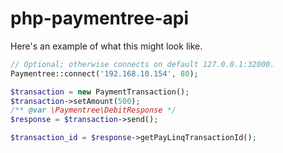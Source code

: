 # php-paymentree-api

Here's an example of what this might look like.

```php
// Optional; otherwise connects on default 127.0.0.1:32000.
Paymentree::connect('192.168.10.154', 80);

$transaction = new PaymentTransaction();
$transaction->setAmount(500);
/** @var \Paymentree\DebitResponse */
$response = $transaction->send();

$transaction_id = $response->getPayLinqTransactionId();
```
